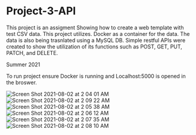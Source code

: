 # Project-3-API

This project is an assigment Showing how to create a web template with test CSV data.
This project utilizes. Docker as a container for the data. The data is also being trasnlated using a MySQL DB.
Simple restful APIs were created to show the utilization of its functions such as POST, GET, PUT, PATCH, and DELETE.

Summer 2021

To run project ensure Docker is running and Localhost:5000 is opened in the broswer.

![Screen Shot 2021-08-02 at 2 04 01 AM](https://user-images.githubusercontent.com/85535997/127815219-ba756c80-0dd8-4f3d-9bde-35e89022311b.png)
![Screen Shot 2021-08-02 at 2 09 22 AM](https://user-images.githubusercontent.com/85535997/127815240-57fa4add-dae7-468d-ad16-992666ad39b3.png)
![Screen Shot 2021-08-02 at 2 05 38 AM](https://user-images.githubusercontent.com/85535997/127815259-780451f2-baec-4225-9fce-cefd08ecc98b.png)
![Screen Shot 2021-08-02 at 2 06 12 AM](https://user-images.githubusercontent.com/85535997/127815279-c51d1c58-95b3-4335-b664-40a9914e64d9.png)
![Screen Shot 2021-08-02 at 2 07 35 AM](https://user-images.githubusercontent.com/85535997/127815285-792943d7-8a12-428e-8b22-cf2311e9bbc4.png)
![Screen Shot 2021-08-02 at 2 08 10 AM](https://user-images.githubusercontent.com/85535997/127815290-27a7735a-f029-47d1-8100-b983784701d8.png)
